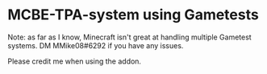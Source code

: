 # MCBE-TPA-system using Gametests

Note: as far as I know, Minecraft isn't great at handling multiple Gametest systems. DM MMike08#6292 if you have any issues.

Please credit me when using the addon.
